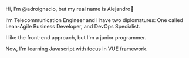 Hi, I’m @adroignacio, but my real name is Alejandro👋

I’m Telecommunication Engineer and I have two diplomatures: One called Lean-Agile Business Developer, and DevOps Specialist.

I like the front-end approach, but I'm a junior programmer.

Now, I'm learning Javascript with focus in VUE framework.


